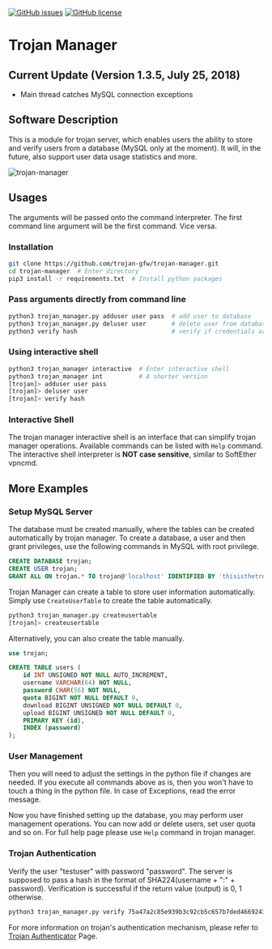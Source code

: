 
[![GitHub issues](https://img.shields.io/github/issues/trojan-gfw/trojan-manager.svg)](https://github.com/trojan-gfw/trojan-manager/issues)
[![GitHub license](https://img.shields.io/github/license/trojan-gfw/trojan-manager.svg)](https://github.com/trojan-gfw/trojan-manager/blob/master/LICENSE)

# Trojan Manager

## Current Update (Version 1.3.5, July 25, 2018)

- Main thread catches MySQL connection exceptions

## Software Description

This is a module for trojan server, which enables users the ability to store and verify users from a database (MySQL only at the moment). It will, in the future, also support user data usage statistics and more.

![trojan-manager](https://user-images.githubusercontent.com/21986859/42651139-7d7692fa-85dc-11e8-83aa-12f6a4fad173.png)

## Usages

The arguments will be passed onto the command interpreter. The first command line argument will be the first command. Vice versa.

### Installation

```bash
git clone https://github.com/trojan-gfw/trojan-manager.git
cd trojan-manager  # Enter directory
pip3 install -r requirements.txt  # Install python packages
```

### Pass arguments directly from command line

```bash
python3 trojan_manager.py adduser user pass  # add user to database
python3 trojan_manager.py deluser user       # delete user from database
python3 verify hash                          # verify if credentials are valid
```

### Using interactive shell

```bash
python3 trojan_manager interactive  # Enter interactive shell
python3 trojan_manager int          # A shorter version
[trojan]> adduser user pass
[trojan]> deluser user
[trojan]> verify hash
```

### Interactive Shell

The trojan manager interactive shell is an interface that can simplify trojan manager operations. Available commands can be listed with `Help` command. The interactive shell interpreter is **NOT case sensitive**, similar to SoftEther vpncmd.

## More Examples

### Setup MySQL Server

The database must be created manually, where the tables can be created automatically by trojan manager. To create a database, a user and then grant privileges, use the following commands in MySQL with root privilege.

```sql
CREATE DATABASE trojan;
CREATE USER trojan;
GRANT ALL ON trojan.* TO trojan@'localhost' IDENTIFIED BY 'thisisthetrojandbpassword';
```

Trojan Manager can create a table to store user information automatically. Simply use `CreateUserTable` to create the table automatically.

```bash
python3 trojan_manager.py createusertable
[trojan]> createusertable
```

Alternatively, you can also create the table manually.

```sql
use trojan;

CREATE TABLE users (
    id INT UNSIGNED NOT NULL AUTO_INCREMENT,
    username VARCHAR(64) NOT NULL,
    password CHAR(56) NOT NULL,
    quota BIGINT NOT NULL DEFAULT 0,
    download BIGINT UNSIGNED NOT NULL DEFAULT 0,
    upload BIGINT UNSIGNED NOT NULL DEFAULT 0,
    PRIMARY KEY (id),
    INDEX (password)
);
```

### User Management

Then you will need to adjust the settings in the python file if changes are needed. If you execute all commands above as is, then you won't have to touch a thing in the python file. In case of Exceptions, read the error message.

Now you have finished setting up the database, you may perform user management operations. You can now add or delete users, set user quota and so on. For full help page please use `Help` command in trojan manager.

### Trojan Authentication

Verify the user "testuser" with password "password". The server is supposed to pass a hash in the format of SHA224(username + ":" + password). Verification is successful if the return value (output) is 0, 1 otherwise.

```bash
python3 trojan_manager.py verify 75a47a2c85e939b3c92cb5c657b7ded4669243c1bfdf4cf812739a0d
```

For more information on trojan's authentication mechanism, please refer to [Trojan Authenticator](https://trojan-gfw.github.io/trojan/authenticator) Page.

